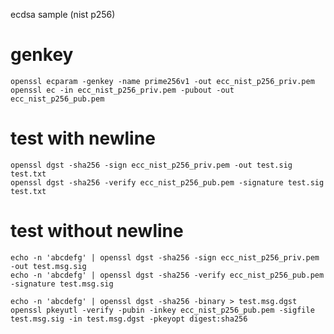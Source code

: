 ecdsa sample (nist p256)

# genkey

    openssl ecparam -genkey -name prime256v1 -out ecc_nist_p256_priv.pem
    openssl ec -in ecc_nist_p256_priv.pem -pubout -out ecc_nist_p256_pub.pem

# test with newline

    openssl dgst -sha256 -sign ecc_nist_p256_priv.pem -out test.sig test.txt
    openssl dgst -sha256 -verify ecc_nist_p256_pub.pem -signature test.sig test.txt

# test without newline

    echo -n 'abcdefg' | openssl dgst -sha256 -sign ecc_nist_p256_priv.pem -out test.msg.sig
    echo -n 'abcdefg' | openssl dgst -sha256 -verify ecc_nist_p256_pub.pem -signature test.msg.sig

    echo -n 'abcdefg' | openssl dgst -sha256 -binary > test.msg.dgst
    openssl pkeyutl -verify -pubin -inkey ecc_nist_p256_pub.pem -sigfile test.msg.sig -in test.msg.dgst -pkeyopt digest:sha256
